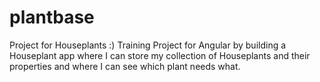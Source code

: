 # plantbase
Project for Houseplants :)
Training Project for Angular by building a Houseplant app where I can store my collection of Houseplants and their properties and where I can see which plant needs what.
